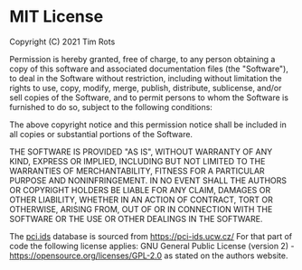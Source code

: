 # MIT License

Copyright (C) 2021 Tim Rots

Permission is hereby granted, free of charge, to any person obtaining a copy of this software and associated documentation files (the "Software"), to deal in the Software without restriction, including without limitation the rights to use, copy, modify, merge, publish, distribute, sublicense, and/or sell copies of the Software, and to permit persons to whom the Software is furnished to do so, subject to the following conditions:

The above copyright notice and this permission notice shall be included in all copies or substantial portions of the Software.

THE SOFTWARE IS PROVIDED "AS IS", WITHOUT WARRANTY OF ANY KIND, EXPRESS OR IMPLIED, INCLUDING BUT NOT LIMITED TO THE WARRANTIES OF MERCHANTABILITY, FITNESS FOR A PARTICULAR PURPOSE AND NONINFRINGEMENT. IN NO EVENT SHALL THE AUTHORS OR COPYRIGHT HOLDERS BE LIABLE FOR ANY CLAIM, DAMAGES OR OTHER LIABILITY, WHETHER IN AN ACTION OF CONTRACT, TORT OR OTHERWISE, ARISING FROM, OUT OF OR IN CONNECTION WITH THE SOFTWARE OR THE USE OR OTHER DEALINGS IN THE SOFTWARE.

The [pci.ids](cmd/lspci/pci.ids) database is sourced from https://pci-ids.ucw.cz/
For that part of code the following license applies: GNU General Public License (version 2) - https://opensource.org/licenses/GPL-2.0
as stated on the authors website.
